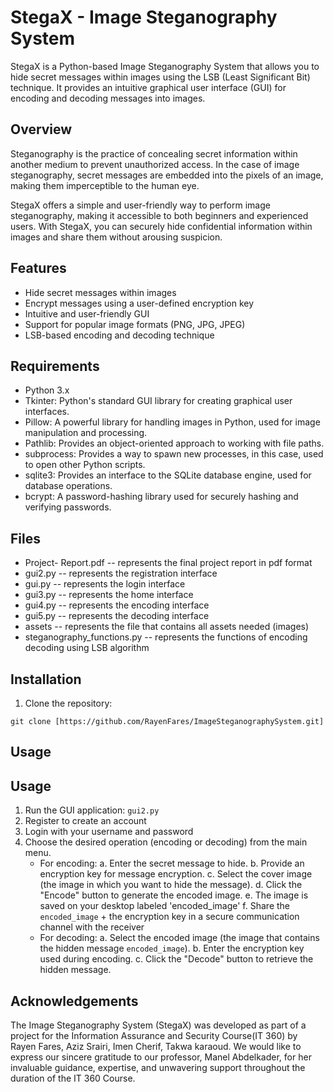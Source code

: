 # StegaX - Image Steganography System

StegaX is a Python-based Image Steganography System that allows you to hide secret messages within images using the LSB (Least Significant Bit) technique. It provides an intuitive graphical user interface (GUI) for encoding and decoding messages into images.

## Overview

Steganography is the practice of concealing secret information within another medium to prevent unauthorized access. In the case of image steganography, secret messages are embedded into the pixels of an image, making them imperceptible to the human eye.

StegaX offers a simple and user-friendly way to perform image steganography, making it accessible to both beginners and experienced users. With StegaX, you can securely hide confidential information within images and share them without arousing suspicion.

## Features

- Hide secret messages within images
- Encrypt messages using a user-defined encryption key
- Intuitive and user-friendly GUI
- Support for popular image formats (PNG, JPG, JPEG)
- LSB-based encoding and decoding technique

## Requirements

- Python 3.x
- Tkinter: Python's standard GUI library for creating graphical user interfaces.
- Pillow: A powerful library for handling images in Python, used for image manipulation and processing.
- Pathlib: Provides an object-oriented approach to working with file paths.
- subprocess: Provides a way to spawn new processes, in this case, used to open other Python scripts.
- sqlite3: Provides an interface to the SQLite database engine, used for database operations.
- bcrypt: A password-hashing library used for securely hashing and verifying passwords.

## Files
- Project- Report.pdf           -- represents the final project report in pdf format
- gui2.py                       -- represents the registration interface
- gui.py                        -- represents the login interface 
- gui3.py                       -- represents the home interface
- gui4.py                       -- represents the encoding interface
- gui5.py                       -- represents the decoding interface
- assets                        -- represents the file that contains all assets needed (images)
- steganography_functions.py    -- represents the functions of encoding decoding using LSB algorithm


## Installation

1. Clone the repository:

```shell
git clone [https://github.com/RayenFares/ImageSteganographySystem.git]
```

## Usage

## Usage

1. Run the GUI application: `gui2.py`
2. Register to create an account
3. Login with your username and password
4. Choose the desired operation (encoding or decoding) from the main menu.
    - For encoding:
        a. Enter the secret message to hide.
        b. Provide an encryption key for message encryption.
        c. Select the cover image (the image in which you want to hide the message).
        d. Click the "Encode" button to generate the encoded image.
        e. The image is saved on your desktop labeled 'encoded_image'
        f. Share the `encoded_image` + the encryption key in a secure communication channel with the receiver
    - For decoding:
        a. Select the encoded image (the image that contains the hidden message `encoded_image`).
        b. Enter the encryption key used during encoding.
        c. Click the "Decode" button to retrieve the hidden message.

    
## Acknowledgements

The Image Steganography System (StegaX) was developed as part of a project for the Information Assurance and Security Course(IT 360) by Rayen Fares, Aziz Srairi, Imen Cherif, Takwa karaoud.
We would like to express our sincere gratitude to our professor, Manel Abdelkader, for her invaluable guidance, expertise, and unwavering support throughout the duration of the IT 360 Course. 
